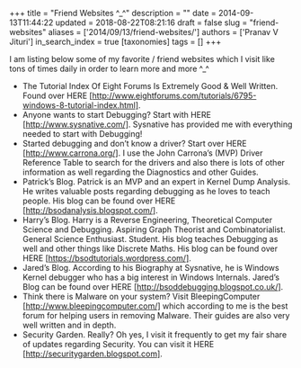 +++
title = "Friend Websites ^_^"
description = ""
date = 2014-09-13T11:44:22
updated = 2018-08-22T08:21:16
draft = false
slug = "friend-websites"
aliases = ['2014/09/13/friend-websites/']
authors = ['Pranav V Jituri']
in_search_index = true
[taxonomies]
tags = []
+++


I am listing below some of my favorite / friend websites which I visit like tons
of times daily in order to learn more and more ^_^

 * The Tutorial Index Of Eight Forums Is Extremely Good & Well Written. Found
   over HERE
   [http://www.eightforums.com/tutorials/6795-windows-8-tutorial-index.html].
 * Anyone wants to start Debugging? Start with HERE [http://www.sysnative.com/].
   Sysnative has provided me with everything needed to start with Debugging!
 * Started debugging and don’t know a driver? Start over HERE
   [http://www.carrona.org/]. I use the John Carrona’s (MVP) Driver Reference
   Table to search for the drivers and also there is lots of other information
   as well regarding the Diagnostics and other Guides.
 * Patrick’s Blog. Patrick is an MVP and an expert in Kernel Dump Analysis. He
   writes valuable posts regarding debugging as he loves to teach people. His
   blog can be found over HERE [http://bsodanalysis.blogspot.com/].
 * Harry’s Blog. Harry is a Reverse Engineering, Theoretical Computer Science
   and Debugging. Aspiring Graph Theorist and Combinatorialist. General Science
   Enthusiast. Student. His blog teaches Debugging as well and other things like
   Discrete Maths. His blog can be found over HERE
   [https://bsodtutorials.wordpress.com/].
 * Jared’s Blog. According to his Biography at Sysnative, he is Windows Kernel
   debugger who has a big interest in Windows Internals. Jared’s Blog can be
   found over HERE [http://bsoddebugging.blogspot.co.uk/].
 * Think there is Malware on your system? Visit BleepingComputer
   [http://www.bleepingcomputer.com/] which according to me is the best forum
   for helping users in removing Malware. Their guides are also very well
   written and in depth.
 * Security Garden. Really? Oh yes, I visit it frequently to get my fair share
   of updates regarding Security. You can visit it HERE
   [http://securitygarden.blogspot.com].